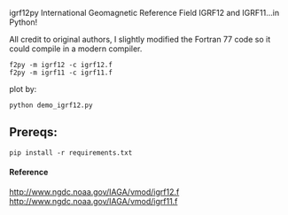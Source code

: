 igrf12py
International Geomagnetic Reference Field IGRF12 and IGRF11...in Python!

All credit to original authors, I slightly modified the Fortran 77 
code so it could compile in a modern compiler. 

```
f2py -m igrf12 -c igrf12.f 
f2py -m igrf11 -c igrf11.f 
```
plot by:
```
python demo_igrf12.py
```

Prereqs:
--------
``` pip install -r requirements.txt ```

#### Reference
http://www.ngdc.noaa.gov/IAGA/vmod/igrf12.f
http://www.ngdc.noaa.gov/IAGA/vmod/igrf11.f
